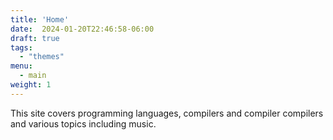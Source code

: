 ```yaml
---
title: 'Home'
date:  2024-01-20T22:46:58-06:00
draft: true
tags:
  - "themes"
menu:
  - main
weight: 1
---
```


This site covers programming languages, compilers and compiler compilers and various topics including music.
